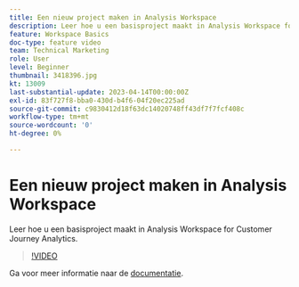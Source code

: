 ```yaml
---
title: Een nieuw project maken in Analysis Workspace
description: Leer hoe u een basisproject maakt in Analysis Workspace for Customer Journey Analytics.
feature: Workspace Basics
doc-type: feature video
team: Technical Marketing
role: User
level: Beginner
thumbnail: 3418396.jpg
kt: 13009
last-substantial-update: 2023-04-14T00:00:00Z
exl-id: 83f727f8-bba0-430d-b4f6-04f20ec225ad
source-git-commit: c9830412d18f63dc14020748ff43df7f7fcf408c
workflow-type: tm+mt
source-wordcount: '0'
ht-degree: 0%

---
```


# Een nieuw project maken in Analysis Workspace

Leer hoe u een basisproject maakt in Analysis Workspace for Customer Journey Analytics.

>[!VIDEO](https://video.tv.adobe.com/v/3418396/?learn=on&quality=12)

Ga voor meer informatie naar de [documentatie](https://experienceleague.adobe.com/docs/analytics-platform/using/cja-workspace/perform-basic-analysis.html?lang=nl-NL).
